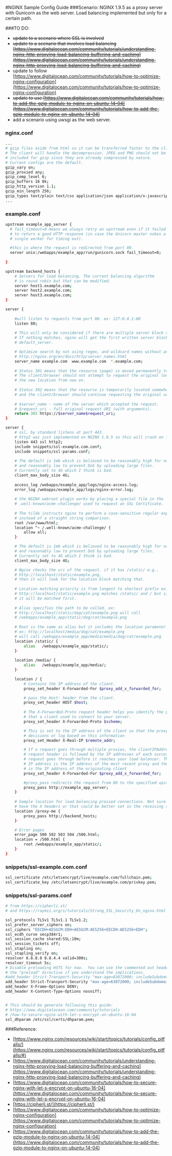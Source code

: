 #NGINX Sample Config Guide
###Scenario:
NGINX 1.9.5 as a proxy server with Gunicorn as the web server. Load balancing implemented but only for a certain path.

###TO DO:
* ~~update to a scenario where SSL is involved~~
* ~~update to a scenario that involves load balancing [https://www.digitalocean.com/community/tutorials/understanding-nginx-http-proxying-load-balancing-buffering-and-caching](https://www.digitalocean.com/community/tutorials/understanding-nginx-http-proxying-load-balancing-buffering-and-caching)~~
* update to follow [https://www.digitalocean.com/community/tutorials/how-to-optimize-nginx-configuration](https://www.digitalocean.com/community/tutorials/how-to-optimize-nginx-configuration)
* ~~update to use [https://www.digitalocean.com/community/tutorials/how-to-add-the-gzip-module-to-nginx-on-ubuntu-14-04](https://www.digitalocean.com/community/tutorials/how-to-add-the-gzip-module-to-nginx-on-ubuntu-14-04)~~
* add a scenario using uwsgi as the web server.


### nginx.conf
```bash
...
# gzip files aside from html so it can be transferred faster to the client.
# The client will handle the decompression. JPEG and PNG should not be
# included for gzip since they are already compressed by nature.
# Current configs are the default.
gzip_vary on;
gzip_proxied any;
gzip_comp_level 6;
gzip_buffers 16 8k;
gzip_http_version 1.1;
gzip_min_length 256;
gzip_types text/plain text/css application/json application/x-javascript text/xml application/xml application/xml+rss text/javascript application/vnd.ms-fontobject application/x-font-ttf font/opentype image/svg+xml image/x-icon;
...
```

### example.conf
```bash
upstream example_app_server {
  # fail_timeout=0 means we always retry an upstream even if it failed
  # to return a good HTTP response (in case the Unicorn master nukes a
  # single worker for timing out).

  #this is where the request is redirected from port 80.
  server unix:/webapps/example_app/run/gunicorn.sock fail_timeout=0; 
  
}

upstream backend_hosts {
    # Servers for load balancing. The current balancing algorithm
    # is round robin but that can be modified.
    server host1.example.com;
    server host2.example.com;
    server host3.example.com;
}

server {
​
    #will listen to requests from port 80. ex: 127:0.0.1:80
    listen 80;
    
    # This will only be considered if there are multiple server block directive lisening to 80.
    # If nothing matches, nginx will get the first written server block or the one with a 
    # default_server.

    # Optimize search by not using regex, and wildcard names without an asterisk
    # http://nginx.org/en/docs/http/server_names.html
    server_name example.com  www.example.com  *.example.com;
    
    # Status 301 means that the resource (page) is moved permanently to a new location.
    # The client/browser should not attempt to request the original location but use
    # the new location from now on.
    
    # Status 302 means that the resource is temporarily located somewhere else,
    # and the client/browser should continue requesting the original url.
    
    # $server_name - name of the server which accepted the request.
    # $request_uri - full original request URI (with arguments).
    return 301 https://$server_name$request_uri;
}

server {
    # ssl, by standard listens at port 443.
    # http2 was just implemented on NGINX 1.9.5 so this will crash on lower versions.
    listen 443 ssl http2;
    include snippets/ssl-example.com.conf;
    include snippets/ssl-params.conf;
  
    # The default is 1mb which is believed to be reasonably high for non-upload use cases,
    # and reasonably low to prevent DoS by uploading large files. 
    # Currently set to 4G which I think is bad.
    client_max_body_size 4G; 
    
    access_log /webapps/example_app/logs/nginx-access.log;
    error_log /webapps/example_app/logs/nginx-error.log;
    
    # the NGINX webroot plugin works by placing a special file in the
    # .well-known/acme-challenge/ used to request an SSL Certificate.
    
    # The tilde instructs nginx to perform a case-sensitive regular expression match,
    # instead of a straight string comparison.
    root /var/www/html;
    location ^~ /.well-known/acme-challenge/ {
        allow all;
    }

    # The default is 1mb which is believed to be reasonably high for non-upload use cases,
    # and reasonably low to prevent DoS by uploading large files. 
    # Currently set to 4G which I think is bad.
    client_max_body_size 4G; 

    # Nginx checks the uri of the request. if it has /static/ e.g.,
    # http://localhost/static/example.png, 
    # then it will look for the location block matching that.
  
    # Location matching priority is from longest to shortest prefix ex: 
    # http://localhost/static/example.png matches /static/ and / but since /static/ is longer then 
    # it will be matched first.
  
    # Alias specifies the path to be called. ex: 
    # http://localhost/static/dog/cat/example.png will call 
    # /webapps/example_app/static/dog/cat/example.png
  
    # Root is the same as alias but it includes the location parameter part. 
    # ex: http://localhost/media/dog/cat/example.png 
    # will call /webapps/example_app/media/media/dog/cat/example.png
    location /static/ {
        alias   /webapps/example_app/static/;
    }
    
    location /media/ {
        alias   /webapps/example_app/media/;
    }

    location / {
        # Contains the IP address of the client.
        proxy_set_header X-Forwarded-For $proxy_add_x_forwarded_for;

        # pass the Host: header from the client.
        proxy_set_header HOST $host;
 
        # The X-Forwarded-Proto request header helps you identify the protocol (HTTP or HTTPS)
        # that a client used to connect to your server.
        proxy_set_header X-Forwarded-Proto $scheme;

        # This is set to the IP address of the client so that the proxy can correctly make 
        # decisions or log based on this information
        proxy_set_Header X-Real-IP $remote_addr;

        # If a request goes through multiple proxies, the clientIPAddress in the X-Forwarded-For
        # request header is followed by the IP addresses of each successive proxy that the
        # request goes through before it reaches your load balancer. Therefore, the right-most
        # IP address is the IP address of the most recent proxy and the left-most IP address
        # is the IP address of the originating client
        proxy_set_header X-Forwarded-For $proxy_add_x_forwarded_for;

        #proxy_pass redirects the request from 80 to the specified upstream.
        proxy_pass http://example_app_server; 
    }
    
    # Sample location for load balancing proxied connections. Not sure if this should also
    # have the X headers or that could be better set in the receiving servers.
    location /proxy-me {
        proxy_pass http://backend_hosts;
    }

    # Error pages
    error_page 500 502 503 504 /500.html;
    location = /500.html {
        root /webapps/example_app/static/;
    }
}
```

### snippets/ssl-example.com.conf
```bash
ssl_certificate /etc/letsencrypt/live/example.com/fullchain.pem;
ssl_certificate_key /etc/letsencrypt/live/example.com/privkey.pem;
```

### snippets/ssl-params.conf
```bash
# from https://cipherli.st/
# and https://raymii.org/s/tutorials/Strong_SSL_Security_On_nginx.html

ssl_protocols TLSv1 TLSv1.1 TLSv1.2;
ssl_prefer_server_ciphers on;
ssl_ciphers "EECDH+AESGCM:EDH+AESGCM:AES256+EECDH:AES256+EDH";
ssl_ecdh_curve secp384r1;
ssl_session_cache shared:SSL:10m;
ssl_session_tickets off;
ssl_stapling on;
ssl_stapling_verify on;
resolver 8.8.8.8 8.8.4.4 valid=300s;
resolver_timeout 5s;
# Disable preloading HSTS for now.  You can use the commented out header line that includes
# the "preload" directive if you understand the implications.
#add_header Strict-Transport-Security "max-age=63072000; includeSubdomains; preload";
add_header Strict-Transport-Security "max-age=63072000; includeSubdomains";
add_header X-Frame-Options DENY;
add_header X-Content-Type-Options nosniff;


# This should be generate following this guide:
# https://www.digitalocean.com/community/tutorials
# /how-to-secure-nginx-with-let-s-encrypt-on-ubuntu-16-04
ssl_dhparam /etc/ssl/certs/dhparam.pem;
```

###Reference:
* [https://www.nginx.com/resources/wiki/start/topics/tutorials/config_pitfalls/](https://www.nginx.com/resources/wiki/start/topics/tutorials/config_pitfalls/#)
* [https://www.digitalocean.com/community/tutorials/understanding-nginx-http-proxying-load-balancing-buffering-and-caching](https://www.digitalocean.com/community/tutorials/understanding-nginx-http-proxying-load-balancing-buffering-and-caching)
* [https://www.digitalocean.com/community/tutorials/how-to-secure-nginx-with-let-s-encrypt-on-ubuntu-16-04](https://www.digitalocean.com/community/tutorials/how-to-secure-nginx-with-let-s-encrypt-on-ubuntu-16-04)
* [https://cipherli.st/](https://cipherli.st/)
* [https://www.digitalocean.com/community/tutorials/how-to-optimize-nginx-configuration](https://www.digitalocean.com/community/tutorials/how-to-optimize-nginx-configuration)
* [https://www.digitalocean.com/community/tutorials/how-to-add-the-gzip-module-to-nginx-on-ubuntu-14-04](https://www.digitalocean.com/community/tutorials/how-to-add-the-gzip-module-to-nginx-on-ubuntu-14-04)
